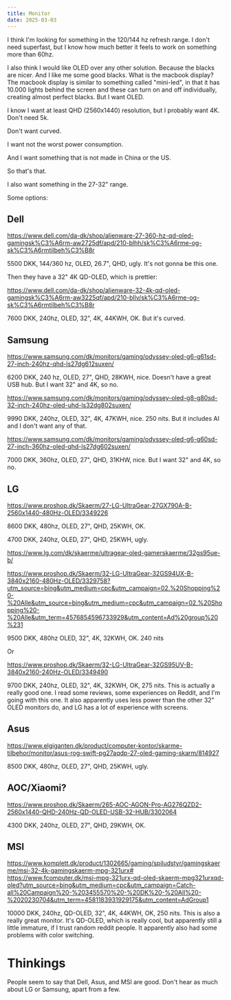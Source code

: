 ```yaml
---
title: Monitor
date: 2025-03-03
---
```


I think I'm looking for something in the 120/144 hz refresh range. I don't need
superfast, but I know how much better it feels to work on something more than
60hz.

I also think I would like OLED over any other solution. Because the blacks are
nicer. And I like me some good blacks. What is the macbook display? The macbook
display is similar to something called "mini-led", in that it has 10.000 lights
behind the screen and these can turn on and off individually, creating almost
perfect blacks. But I want OLED.

I know I want at least QHD (2560x1440) resolution, but I probably want 4K. Don't
need 5k.

Don't want curved.

I want not the worst power consumption.

And I want something that is not made in China or the US.

So that's that.

I also want something in the 27-32" range.

Some options:

## Dell

https://www.dell.com/da-dk/shop/alienware-27-360-hz-qd-oled-gamingsk%C3%A6rm-aw2725df/apd/210-blhh/sk%C3%A6rme-og-sk%C3%A6rmtilbeh%C3%B8r

5500 DKK, 144/360 hz, OLED, 26.7", QHD, ugly. It's not gonna be this one.

Then they have a 32" 4K QD-OLED, which is prettier:

https://www.dell.com/da-dk/shop/alienware-32-4k-qd-oled-gamingsk%C3%A6rm-aw3225qf/apd/210-bllv/sk%C3%A6rme-og-sk%C3%A6rmtilbeh%C3%B8r

7600 DKK, 240hz, OLED, 32", 4K, 44KWH, OK. But it's curved.

## Samsung

https://www.samsung.com/dk/monitors/gaming/odyssey-oled-g6-g61sd-27-inch-240hz-qhd-ls27dg612suxen/

6200 DKK, 240 hz, OLED, 27", QHD, 28KWH, nice. Doesn't have a great USB hub. But
I want 32" and 4K, so no.

https://www.samsung.com/dk/monitors/gaming/odyssey-oled-g8-g80sd-32-inch-240hz-oled-uhd-ls32dg802suxen/

9990 DKK, 240hz, OLED, 32", 4K, 47KWH, nice. 250 nits. But it includes AI and I
don't want any of that.

https://www.samsung.com/dk/monitors/gaming/odyssey-oled-g6-g60sd-27-inch-360hz-oled-qhd-ls27dg602suxen/

7000 DKK, 360hz, OLED, 27", QHD, 31KHW, nice. But I want 32" and 4K, so no.

## LG

https://www.proshop.dk/Skaerm/27-LG-UltraGear-27GX790A-B-2560x1440-480Hz-OLED/3349226

8600 DKK, 480hz, OLED, 27", QHD, 25KWH, OK.

4700 DKK, 240hz, OLED, 27", QHD, 25KWH, ugly.

https://www.lg.com/dk/skaerme/ultragear-oled-gamerskaerme/32gs95ue-b/

https://www.proshop.dk/Skaerm/32-LG-UltraGear-32GS94UX-B-3840x2160-480Hz-OLED/3329758?utm_source=bing&utm_medium=cpc&utm_campaign=02.%20Shopping%20-%20Alle&utm_source=bing&utm_medium=cpc&utm_campaign=02.%20Shopping%20-%20Alle&utm_term=4576854596733929&utm_content=Ad%20group%20%231

9500 DKK, 480hz OLED, 32", 4K, 32KWH, OK. 240 nits

Or

https://www.proshop.dk/Skaerm/32-LG-UltraGear-32GS95UV-B-3840x2160-240Hz-OLED/3349490

9700 DKK, 240hz, OLED, 32", 4K, 32KWH, OK, 275 nits. This is actually a really
good one. I read some reviews, some experiences on Reddit, and I'm going with
this one. It also apparently uses less power than the other 32" OLED monitors
do, and LG has a lot of experience with screens.

## Asus

https://www.elgiganten.dk/product/computer-kontor/skarme-tilbehor/monitor/asus-rog-swift-pg27aqdp-27-oled-gaming-skarm/814927

8500 DKK, 480hz, OLED, 27", QHD, 25KWH, ugly.

## AOC/Xiaomi?

https://www.proshop.dk/Skaerm/265-AOC-AGON-Pro-AG276QZD2-2560x1440-QHD-240Hz-QD-OLED-USB-32-HUB/3302064

4300 DKK, 240hz, OLED, 27", QHD, 29KWH, OK.

## MSI

https://www.komplett.dk/product/1302665/gaming/spiludstyr/gamingskaerme/msi-32-4k-gamingskaerm-mpg-321urx#
https://www.fcomputer.dk/msi-mpg-321urx-qd-oled-skaerm-mpg321urxqd-oled?utm_source=bing&utm_medium=cpc&utm_campaign=Catch-all%20Campaign%20-%203455570%20-%20DK%20-%20All%20-%2020230704&utm_term=4581183931929175&utm_content=AdGroup1

10000 DKK, 240hz, QD-OLED, 32", 4K, 44KWH, OK, 250 nits. This is also a really
great monitor. It's QD-OLED, which is really cool, but apparently still a little
immature, if I trust random reddit people. It apparently also had some problems
with color switching.

# Thinkings

People seem to say that Dell, Asus, and MSI are good. Don't hear as much about
LG or Samsung, apart from a few.
